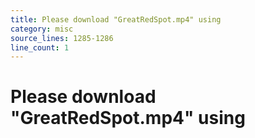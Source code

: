 ```yaml
---
title: Please download "GreatRedSpot.mp4" using
category: misc
source_lines: 1285-1286
line_count: 1
---
```


# Please download "GreatRedSpot.mp4" using
